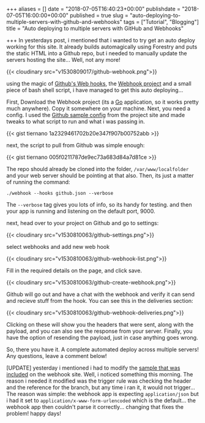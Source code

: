 +++
aliases = []
date = "2018-07-05T16:40:23+00:00"
publishdate = "2018-07-05T16:00:00+00:00"
published = true
slug = "auto-deploying-to-multiple-servers-with-github-and-webhooks"
tags = ["Tutorial", "Blogging"]
title = "Auto deploying to multiple servers with GitHub and Webhooks"

+++
In yesterdays post, i mentioned that i wanted to try get an auto deploy working for this site. It already builds automagically using Forestry and puts the static HTML into a Github repo, but i needed to manually update the servers hosting the site... Well, not any more!

{{< cloudinary src="v1530809017/github-webhook.png">}}

using the magic of [Github's Web hooks](https://developer.github.com/webhooks/), the [Webhook project](https://github.com/adnanh/webhook) and a small piece of bash shell script, i have managed to get this auto deploying...

First, Download the Webhook project (its a [Go](https://golang.org/) application, so it works pretty much anywhere). Copy it somewhere on your machine. Next, you need a config. I used the [Github sample config](https://github.com/adnanh/webhook/blob/master/docs/Hook-Examples.md) from the project site and made tweaks to what script to run and what i was passing in.

{{< gist tiernano 1a2329461702b20e347f907b00752abb >}}

next, the script to pull from Github was simple enough:

{{< gist tiernano 005f0211787de9ec73a683d84a7d81ce >}}

The repo should already be cloned into the folder, `/var/www/localfolder` and your web server should be pointing at that also. Then, its just a matter of running the command:

`./webhook --hooks github.json --verbose`

The `--verbose` tag gives you lots of info, so its handy for testing. and then your app is running and listening on the default port, 9000.

next, head over to your project on Github and go to settings:

{{< cloudinary src="v1530810063/github-settings.png">}}

select webhooks and add new web hook

{{< cloudinary src="v1530810063/github-webhook-list.png">}}

Fill in the required details on the page, and click save.

{{< cloudinary src="v1530810063/github-create-webhook.png">}}

Github will go out and have a chat with the webhook and verify it can send and recieve stuff from the hook. You can see this in the deliveries section:

{{< cloudinary src="v1530810063/github-webhook-deliveries.png">}}

Clicking on these will show you the headers that were sent, along with the payload, and you can also see the response from your server. Finally, you have the option of resending the payload, just in case anything goes wrong.

So, there you have it. A complete automated deploy across multiple servers! Any questions, leave a comment below!

\[UPDATE\] yesterday i mentioned i had to modify the [sample that was included](https://github.com/adnanh/webhook/blob/master/docs/Hook-Examples.md) on the webhook site. Well, i noticed something this morning. The reason i needed it modified was the trigger rule was checking the header and the reference for the branch, but any time i ran it, it would not trigger... The reason was simple: the webhook app is expecting `application/json` but i had it set to `application/x-www-form-urlencoded` which is the default... the webhook app then couldn't parse it correctly... changing that fixes the problem! happy days!